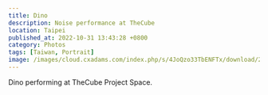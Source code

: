 ```yaml
---
title: Dino
description: Noise performance at TheCube
location: Taipei
published_at: 2022-10-31 13:43:28 +0800
category: Photos
tags: [Taiwan, Portrait]
image: /images/cloud.cxadams.com/index.php/s/4JoQzo33TbENFTx/download/20200919-1505_Taipei_TheCube_L1001204-0.jpg
---
```


Dino performing at TheCube Project Space.

[Ting-Tong Chang]: https://www.tingtongchang.co.uk/
